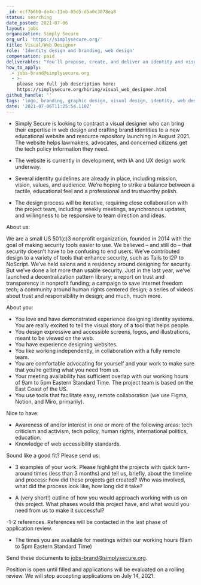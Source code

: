 ```yaml
---
_id: ecf7b6b0-de4c-11eb-85d5-d5a0c3878ea8
status: searching
date_posted: 2021-07-06
layout: jobs
organization: Simply Secure
org_url: 'https://simplysecure.org/'
title: Visual/Web Designer
role: 'Identity design and branding, web design'
compensation: paid
deliverables: "You’ll propose, create, and deliver an identity and visual/web design that includes:\r\nA logo for the website (name is already in place)\r\n\r\n- Typography\r\n- Illustrations/icons\r\n- Color palette\r\n- Guidelines for usage (dos and don’ts)\r\n- Web design (Working with UX designers to apply your identity guidelines to the UI)\r\n\r\nThis is a time-limited contract, from approximately July 2021 through August 2021. We are a US 501(c)3 organization that has the ability to contract internationally."
how_to_apply:
  - jobs-brand@simplysecure.org
  - >-
    please see full job description here:
    https://simplysecure.org/hiring/visual_web_designer.html
github_handle: ''
tags: 'logo, branding, graphic design, visual design, identity, web design'
date: '2021-07-06T11:25:54.110Z'
---
```

- Simply Secure is looking to contract a visual designer who can bring their expertise in web design and crafting brand identities to a new educational website and resource repository launching in August 2021. The website helps lawmakers, advocates, and concerned citizens get the tech policy information they need.

- The website is currently in development, with IA and UX design work underway.

- Several identity guidelines are already in place, including mission, vision, values, and audience. We’re hoping to strike a balance between a tactile, educational feel and a professional and trustworthy polish.

- The design process will be iterative, requiring close collaboration with the project team, including: weekly meetings, asynchronous updates, and willingness to be responsive to team direction and ideas.

About us:

We are a small US 501(c)3 nonprofit organization, founded in 2014 with the goal of making security tools easier to use. We believed – and still do – that security doesn’t have to be confusing to end users. We’ve contributed design to a variety of tools that enhance security, such as Tails to I2P to NoScript. We’ve held salons and a residency around designing for security. But we’ve done a lot more than usable security. Just in the last year, we’ve launched a decentralization pattern library; a report on trust and transparency in nonprofit funding; a campaign to save internet freedom tech; a community around human rights centered design; a series of videos about trust and responsibility in design; and much, much more.

About you: 
- You love and have demonstrated experience designing identity systems. You are really excited to tell the visual story of a tool that helps people.
- You design expressive and accessible screens, logos, and illustrations, meant to be viewed on the web.
- You have experience designing websites.
- You like working independently, in collaboration with a fully remote team.
- You are comfortable advocating for yourself and your work to make sure that you’re getting what you need from us.
- Your meeting availability has sufficient overlap with our working hours of 9am to 5pm Eastern Standard Time. The project team is based on the East Coast of the US.
- You use tools that facilitate easy, remote collaboration (we use Figma, Notion, and Miro, primarily).

Nice to have:
- Awareness of and/or interest in one or more of the following areas: tech criticism and activism, tech policy, human rights, international politics, education.
- Knowledge of web accessibility standards.

Sound like a good fit?
Please send us:

- 3 examples of your work. Please highlight the projects with quick turn-around times (less than 3 months) and tell us, briefly, about the timeline and process: how did these projects get created? Who was involved, what did the process look like, how long did it take?

- A (very short!) outline of how you would approach working with us on this project. What phases would this project have, and what would you need from us to make it successful?

-1-2 references. References will be contacted in the last phase of application review.

- The times you are available for meetings within our working hours (9am to 5pm Eastern Standard Time)

Send these documents to jobs-brand@simplysecure.org.

Position is open until filled and applications will be evaluated on a rolling review. We will stop accepting applications on July 14, 2021.
